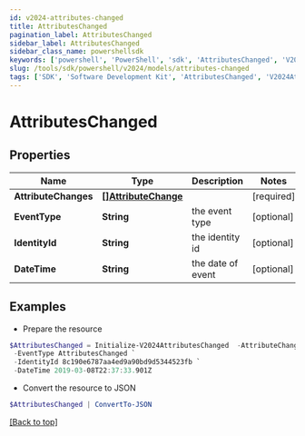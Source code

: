 ```yaml
---
id: v2024-attributes-changed
title: AttributesChanged
pagination_label: AttributesChanged
sidebar_label: AttributesChanged
sidebar_class_name: powershellsdk
keywords: ['powershell', 'PowerShell', 'sdk', 'AttributesChanged', 'V2024AttributesChanged'] 
slug: /tools/sdk/powershell/v2024/models/attributes-changed
tags: ['SDK', 'Software Development Kit', 'AttributesChanged', 'V2024AttributesChanged']
---
```



# AttributesChanged

## Properties

Name | Type | Description | Notes
------------ | ------------- | ------------- | -------------
**AttributeChanges** | [**[]AttributeChange**](attribute-change) |  | [required]
**EventType** | **String** | the event type | [optional] 
**IdentityId** | **String** | the identity id | [optional] 
**DateTime** | **String** | the date of event | [optional] 

## Examples

- Prepare the resource
```powershell
$AttributesChanged = Initialize-V2024AttributesChanged  -AttributeChanges null `
 -EventType AttributesChanged `
 -IdentityId 8c190e6787aa4ed9a90bd9d5344523fb `
 -DateTime 2019-03-08T22:37:33.901Z
```

- Convert the resource to JSON
```powershell
$AttributesChanged | ConvertTo-JSON
```


[[Back to top]](#) 

